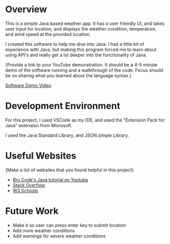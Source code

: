 # Overview

This is a simple Java based weather app. It has a user friendly UI, and takes user input for location, and displays the weather condition, temperature, and wind speed at the provided location.

I created this software to help me dive into Java. I had a little bit of experience with Java, but making this program forced me to learn about using API's and really get a lot deeper into the functionality of Java.

{Provide a link to your YouTube demonstration. It should be a 4-5 minute demo of the software running and a walkthrough of the code. Focus should be on sharing what you learned about the language syntax.}

[Software Demo Video](https://www.youtube.com/watch?v=XqnbvJ3P7P0&ab_channel=JordanSchool)

# Development Environment

For this project, I used VSCode as my IDE, and used the "Extension Pack for Java" extension from Microsoft.

I used the Java Standard Library, and JSON.simple Library.

# Useful Websites

{Make a list of websites that you found helpful in this project}

-   [Bro Code's Java tutorial on Youtube](https://www.youtube.com/watch?v=23HFxAPyJ9U&list=PLZPZq0r_RZOOj_NOZYq_R2PECIMglLemc&ab_channel=BroCode)
-   [Stack Overflow](https://stackoverflow.com/questions)
-   [W3 Schools](https://www.w3schools.com)

# Future Work

-   Make it so user can press enter key to submit location
-   Add more weather conditions
-   Add warnings for severe weather conditions
